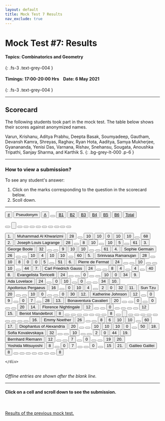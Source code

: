 ```yaml
---
layout: default
title: Mock Test 7 Results
nav_exclude: true
---
```



#  Mock Test #7: Results

#### Topics: Combinatorics and Geometry
{: .fs-3 .text-grey-004 }

#### Timings: 17:00-20:00 Hrs &nbsp;&nbsp;  Date: 6 May 2021
{: .fs-3 .text-grey-004 }

---


## Scorecard


The following students took part in the mock test. The table below shows their scores against anonymized names.


Varun,  Krishanu,  Aditya Prabhu,  Deepta Basak,  Soumyadeep,  Gautham,  Devansh Kamra,  Shreyas,
Raghav,  Ryan Hota,  Aaditya,  Samya Mukherjee,  Gyanananda,  Yenisi Das,  Varnana,  Rishav,
Snehansu,  Sougata,  Anoushka Tripathi,  Sanjay Sharma,  and Karthik S.
{: .bg-grey-lt-000 .p-6 }


---

### How to view a submission?

To see any student's answer:

1. Click on the marks corresponding to the question in the scorecard below.
2. Scoll down.


---

  <div class="markpalette">
      <div class="markpalette-keys">

<button class="markbutton white"><u>#</u></button>
<input type="button" class="markbutton white" value="Pseudonym"/>
<button class="markbutton white" ><u>A</u></button>
<button class="button white"></button>
<button class="markbutton white" ><u>B1</u></button>
<button class="markbutton white" ><u>B2</u></button>
<button class="markbutton white" ><u>B3</u></button>
<button class="markbutton white" ><u>B4</u></button>
<button class="markbutton white" ><u>B5</u></button>
<button class="markbutton white" ><u>B6</u></button>
<button class="markbutton white" ><u>Total</u></button>

<button class="markbutton white"></button>
<input type="button" class="markbutton white" value=""/>
<button class="markbutton white" ></button>
<button class="button white"></button>
<button class="markbutton white" ></button>
<button class="markbutton white" ></button>
<button class="markbutton white" ></button>
<button class="markbutton white" ></button>
<button class="markbutton white" ></button>
<button class="markbutton white" ></button>
<button class="markbutton white" ></button>




<button class="markbutton rank">1. </button>
<input type="button" class="markbutton white" value="Muhammad Al Khwarizmi"/>
<button class="markbutton blank" onclick = "markdisplay('Muhammad_Al_Khwarizmi/PartA',7)">28</button>
<button class="button white"></button>
<button class="markbutton right" onclick = "markdisplay('Muhammad_Al_Khwarizmi/B1',7)">10</button>
<button class="markbutton right" onclick = "markdisplay('Muhammad_Al_Khwarizmi/B2',7)">10</button>
<button class="markbutton wrong" onclick = "markdisplay('Muhammad_Al_Khwarizmi/B3',7)">0</button>
<button class="markbutton right" onclick = "markdisplay('Muhammad_Al_Khwarizmi/B4',7)">10</button>
<button class="markbutton right" onclick = "markdisplay('Muhammad_Al_Khwarizmi/B5',7)">10</button>
<button class="button blank"></button>
<button class="markbutton total">68</button>
<button class="markbutton rank">2. </button>
<input type="button" class="markbutton white" value="Joseph Louis Lagrange"/>
<button class="markbutton blank" onclick = "markdisplay('Joseph_Louis_Lagrange/PartA',7)">28</button>
<button class="button white"></button>
<button class="markbutton right" onclick = "markdisplay('Joseph_Louis_Lagrange/B1',7)">8</button>
<button class="markbutton right" onclick = "markdisplay('Joseph_Louis_Lagrange/B2',7)">10</button>
<button class="button blank"></button>
<button class="markbutton right" onclick = "markdisplay('Joseph_Louis_Lagrange/B4',7)">10</button>
<button class="markbutton right" onclick = "markdisplay('Joseph_Louis_Lagrange/B5',7)">5</button>
<button class="button blank"></button>
<button class="markbutton total">61</button>
<button class="markbutton rank">3. </button>
<input type="button" class="markbutton white" value="George Boole"/>
<button class="markbutton blank" onclick = "markdisplay('George_Boole/PartA',7)">32</button>
<button class="button white"></button>
<button class="button blank"></button>
<button class="markbutton right" onclick = "markdisplay('George_Boole/B2',7)">9</button>
<button class="markbutton right" onclick = "markdisplay('George_Boole/B3',7)">10</button>
<button class="markbutton right" onclick = "markdisplay('George_Boole/B4',7)">10</button>
<button class="button blank"></button>
<button class="button blank"></button>
<button class="markbutton total">61</button>
<button class="markbutton rank">4. </button>
<input type="button" class="markbutton white" value="Sophie Germain"/>
<button class="markbutton blank" onclick = "markdisplay('Sophie_Germain/PartA',7)">26</button>
<button class="button white"></button>
<button class="button blank"></button>
<button class="markbutton right" onclick = "markdisplay('Sophie_Germain/B2',7)">10</button>
<button class="markbutton right" onclick = "markdisplay('Sophie_Germain/B3',7)">4</button>
<button class="markbutton right" onclick = "markdisplay('Sophie_Germain/B4',7)">10</button>
<button class="markbutton right" onclick = "markdisplay('Sophie_Germain/B5',7)">10</button>
<button class="button blank"></button>
<button class="markbutton total">60</button>
<button class="markbutton rank">5. </button>
<input type="button" class="markbutton white" value="Srinivasa Ramanujan"/>
<button class="markbutton blank" onclick = "markdisplay('Srinivasa_Ramanujan/PartA',7)">28</button>
<button class="button white"></button>
<button class="markbutton right" onclick = "markdisplay('Srinivasa_Ramanujan/B1',7)">10</button>
<button class="markbutton right" onclick = "markdisplay('Srinivasa_Ramanujan/B2',7)">8</button>
<button class="markbutton wrong" onclick = "markdisplay('Srinivasa_Ramanujan/B3',7)">0</button>
<button class="markbutton wrong" onclick = "markdisplay('Srinivasa_Ramanujan/B4',7)">0</button>
<button class="markbutton right" onclick = "markdisplay('Srinivasa_Ramanujan/B5',7)">5</button>
<button class="button blank"></button>
<button class="markbutton total">51</button>
<button class="markbutton rank">6. </button>
<input type="button" class="markbutton white" value="Pierre de Fermat"/>
<button class="markbutton blank" onclick = "markdisplay('Pierre_de_Fermat/PartA',7)">24</button>
<button class="button white"></button>
<button class="button blank"></button>
<button class="markbutton right" onclick = "markdisplay('Pierre_de_Fermat/B2',7)">10</button>
<button class="button blank"></button>
<button class="button blank"></button>
<button class="markbutton right" onclick = "markdisplay('Pierre_de_Fermat/B5',7)">10</button>
<button class="button blank"></button>
<button class="markbutton total">44</button>
<button class="markbutton rank">7. </button>
<input type="button" class="markbutton white" value="Carl Friedrich Gauss"/>
<button class="markbutton blank" onclick = "markdisplay('Carl_Friedrich_Gauss/PartA',7)">24</button>
<button class="button white"></button>
<button class="button blank"></button>
<button class="markbutton right" onclick = "markdisplay('Carl_Friedrich_Gauss/B2',7)">8</button>
<button class="markbutton right" onclick = "markdisplay('Carl_Friedrich_Gauss/B3',7)">4</button>
<button class="button blank"></button>
<button class="markbutton right" onclick = "markdisplay('Carl_Friedrich_Gauss/B5',7)">4</button>
<button class="button blank"></button>
<button class="markbutton total">40</button>
<button class="markbutton rank">8. </button>
<input type="button" class="markbutton white" value="Evangelista Torricelli"/>
<button class="markbutton blank" onclick = "markdisplay('Evangelista_Torricelli/PartA',7)">24</button>
<button class="button white"></button>
<button class="button blank"></button>
<button class="markbutton wrong" onclick = "markdisplay('Evangelista_Torricelli/B2',7)">0</button>
<button class="button blank"></button>
<button class="button blank"></button>
<button class="markbutton right" onclick = "markdisplay('Evangelista_Torricelli/B5',7)">10</button>
<button class="markbutton wrong" onclick = "markdisplay('Evangelista_Torricelli/B6',7)">0</button>
<button class="markbutton total">34</button>
<button class="markbutton rank">9. </button>
<input type="button" class="markbutton white" value="Ada Lovelace"/>
<button class="markbutton blank" onclick = "markdisplay('Ada_Lovelace/PartA',7)">24</button>
<button class="button white"></button>
<button class="markbutton wrong" onclick = "markdisplay('Ada_Lovelace/B1',7)">0</button>
<button class="markbutton right" onclick = "markdisplay('Ada_Lovelace/B2',7)">10</button>
<button class="button blank"></button>
<button class="markbutton wrong" onclick = "markdisplay('Ada_Lovelace/B4',7)">0</button>
<button class="button blank"></button>
<button class="button blank"></button>
<button class="markbutton total">34</button>
<button class="markbutton rank">10. </button>
<input type="button" class="markbutton white" value="Apollonius Pergaeus"/>
<button class="markbutton blank" onclick = "markdisplay('Apollonius_Pergaeus/PartA',7)">16</button>
<button class="button white"></button>
<button class="markbutton wrong" onclick = "markdisplay('Apollonius_Pergaeus/B1',7)">0</button>
<button class="markbutton right" onclick = "markdisplay('Apollonius_Pergaeus/B2',7)">10</button>
<button class="markbutton right" onclick = "markdisplay('Apollonius_Pergaeus/B3',7)">4</button>
<button class="button blank"></button>
<button class="markbutton wrong" onclick = "markdisplay('Apollonius_Pergaeus/B5',7)">2</button>
<button class="markbutton wrong" onclick = "markdisplay('Apollonius_Pergaeus/B6',7)">0</button>
<button class="markbutton total">32</button>
<button class="markbutton rank">11. </button>
<input type="button" class="markbutton white" value="Sun Tzu"/>
<button class="markbutton blank" onclick = "markdisplay('Sun_Tzu/PartA',7)">20</button>
<button class="button white"></button>
<button class="button blank"></button>
<button class="markbutton right" onclick = "markdisplay('Sun_Tzu/B2',7)">10</button>
<button class="markbutton wrong" onclick = "markdisplay('Sun_Tzu/B3',7)">0</button>
<button class="button blank"></button>
<button class="button blank"></button>
<button class="markbutton wrong" onclick = "markdisplay('Sun_Tzu/B6',7)">0</button>
<button class="markbutton total">30</button>
<button class="markbutton rank">12. </button>
<input type="button" class="markbutton white" value="Katherine Johnson"/>
<button class="markbutton blank" onclick = "markdisplay('Katherine_Johnson/PartA',7)">12</button>
<button class="button white"></button>
<button class="markbutton wrong" onclick = "markdisplay('Katherine_Johnson/B1',7)">0</button>
<button class="markbutton right" onclick = "markdisplay('Katherine_Johnson/B2',7)">9</button>
<button class="button blank"></button>
<button class="markbutton wrong" onclick = "markdisplay('Katherine_Johnson/B4',7)">0</button>
<button class="markbutton right" onclick = "markdisplay('Katherine_Johnson/B5',7)">7</button>
<button class="button blank"></button>
<button class="markbutton total">28</button>
<button class="markbutton rank">13. </button>
<input type="button" class="markbutton white" value="Bonaventura Cavalieri"/>
<button class="markbutton blank" onclick = "markdisplay('Bonaventura_Cavalieri/PartA',7)">20</button>
<button class="button white"></button>
<button class="button blank"></button>
<button class="markbutton wrong" onclick = "markdisplay('Bonaventura_Cavalieri/B2',7)">0</button>
<button class="button blank"></button>
<button class="markbutton wrong" onclick = "markdisplay('Bonaventura_Cavalieri/B4',7)">0</button>
<button class="button blank"></button>
<button class="button blank"></button>
<button class="markbutton total">20</button>
<button class="markbutton rank">14. </button>
<input type="button" class="markbutton white" value="Florence Nightingale"/>
<button class="markbutton blank" onclick = "markdisplay('Florence_Nightingale/PartA',7)">12</button>
<button class="button white"></button>
<button class="button blank"></button>
<button class="markbutton wrong" onclick = "markdisplay('Florence_Nightingale/B2',7)">0</button>
<button class="button blank"></button>
<button class="button blank"></button>
<button class="button blank"></button>
<button class="button blank"></button>
<button class="markbutton total">12</button>
<button class="markbutton rank">15. </button>
<input type="button" class="markbutton white" value="Beniot Mandelbrot"/>
<button class="markbutton blank" onclick = "markdisplay('Beniot_Mandelbrot/PartA',7)">8</button>
<button class="button white"></button>
<button class="button blank"></button>
<button class="button blank"></button>
<button class="button blank"></button>
<button class="button blank"></button>
<button class="button blank"></button>
<button class="button blank"></button>
<button class="markbutton total">8</button>
<button class="markbutton white"></button>
<input type="button" class="markbutton white" value=""/>
<button class="markbutton white" ></button>
<button class="button white"></button>
<button class="markbutton white" ></button>
<button class="markbutton white" ></button>
<button class="markbutton white" ></button>
<button class="markbutton white" ></button>
<button class="markbutton white" ></button>
<button class="markbutton white" ></button>
<button class="markbutton white" ></button>
<button class="markbutton rank">16. </button>
<input type="button" class="markbutton white" value="Emmy Noether"/>
<button class="markbutton blank" onclick = "markdisplay('Emmy_Noether/PartA',7)">26</button>
<button class="button white"></button>
<button class="button blank"></button>
<button class="markbutton right" onclick = "markdisplay('Emmy_Noether/B2',7)">8</button>
<button class="markbutton right" onclick = "markdisplay('Emmy_Noether/B3',7)">6</button>
<button class="markbutton right" onclick = "markdisplay('Emmy_Noether/B4',7)">10</button>
<button class="markbutton right" onclick = "markdisplay('Emmy_Noether/B5',7)">10</button>
<button class="button blank"></button>
<button class="markbutton total">60</button>
<button class="markbutton rank">17. </button>
<input type="button" class="markbutton white" value="Diophantus of Alexandria"/>
<button class="markbutton blank" onclick = "markdisplay('Diophantus_of_Alexandria/PartA',7)">20</button>
<button class="button white"></button>
<button class="button blank"></button>
<button class="markbutton right" onclick = "markdisplay('Diophantus_of_Alexandria/B2',7)">10</button>
<button class="markbutton right" onclick = "markdisplay('Diophantus_of_Alexandria/B3',7)">10</button>
<button class="markbutton right" onclick = "markdisplay('Diophantus_of_Alexandria/B4',7)">10</button>
<button class="markbutton wrong" onclick = "markdisplay('Diophantus_of_Alexandria/B5',7)">0</button>
<button class="button blank"></button>
<button class="markbutton total">50</button>
<button class="markbutton rank">18. </button>
<input type="button" class="markbutton white" value="Sofia Kovalevskaya"/>
<button class="markbutton blank" onclick = "markdisplay('Sofia_Kovalevskaya/PartA',7)">32</button>
<button class="button white"></button>
<button class="button blank"></button>
<button class="markbutton right" onclick = "markdisplay('Sofia_Kovalevskaya/B2',7)">10</button>
<button class="button blank"></button>
<button class="button blank"></button>
<button class="markbutton wrong" onclick = "markdisplay('Sofia_Kovalevskaya/B5',7)">2</button>
<button class="markbutton wrong" onclick = "markdisplay('Sofia_Kovalevskaya/B6',7)">0</button>
<button class="markbutton total">44</button>
<button class="markbutton rank">19. </button>
<input type="button" class="markbutton white" value="Bernhard Riemann"/>
<button class="markbutton blank" onclick = "markdisplay('Bernhard_Riemann/PartA',7)">12</button>
<button class="button white"></button>
<button class="button blank"></button>
<button class="markbutton right" onclick = "markdisplay('Bernhard_Riemann/B2',7)">7</button>
<button class="button blank"></button>
<button class="markbutton wrong" onclick = "markdisplay('Bernhard_Riemann/B4',7)">0</button>
<button class="button blank"></button>
<button class="button blank"></button>
<button class="markbutton total">19</button>
<button class="markbutton rank">20. </button>
<input type="button" class="markbutton white" value="Yoshida Mitsuyoshi"/>
<button class="markbutton blank" onclick = "markdisplay('Yoshida_Mitsuyoshi/PartA',7)">8</button>
<button class="button white"></button>
<button class="markbutton wrong" onclick = "markdisplay('Yoshida_Mitsuyoshi/B1',7)">0</button>
<button class="markbutton right" onclick = "markdisplay('Yoshida_Mitsuyoshi/B2',7)">7</button>
<button class="button blank"></button>
<button class="button blank"></button>
<button class="markbutton wrong" onclick = "markdisplay('Yoshida_Mitsuyoshi/B5',7)">0</button>
<button class="button blank"></button>
<button class="markbutton total">15</button>
<button class="markbutton rank">21. </button>
<input type="button" class="markbutton white" value="Galileo Galilei"/>
<button class="markbutton blank" onclick = "markdisplay('Galileo_Galilei/PartA',7)">8</button>
<button class="button white"></button>
<button class="button blank"></button>
<button class="button blank"></button>
<button class="button blank"></button>
<button class="button blank"></button>
<button class="button blank"></button>
<button class="button blank"></button>
<button class="markbutton total">8</button>





    </div>
</div>

<br>
<i>Offline entries are shown after the blank line.</i>

<hr>

<div style="min-height:2px" id="themarktext">
<h4>Click on a cell and scroll down to see the submission.</h4>
</div>


<br>
<br>
<a href="/docs/mock_test/006_apr_1_scorecard">Results of the previous mock test.</a>
<br>



